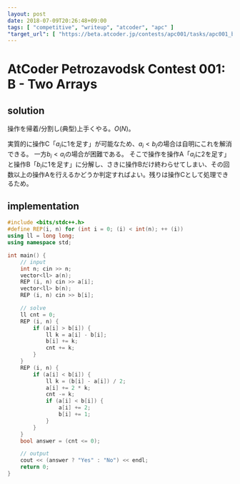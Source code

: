 ```yaml
---
layout: post
date: 2018-07-09T20:26:48+09:00
tags: [ "competitive", "writeup", "atcoder", "apc" ]
"target_url": [ "https://beta.atcoder.jp/contests/apc001/tasks/apc001_b" ]
---
```


# AtCoder Petrozavodsk Contest 001: B - Two Arrays

## solution

操作を帰着/分割し(典型)上手くやる。$O(N)$。

実質的に操作C「$a_i$に$1$を足す」が可能なため、$a_i \lt b_i$の場合は自明にこれを解消できる。
一方$b_i \lt a_i$の場合が困難である。
そこで操作を操作A「$a_i$に$2$を足す」と操作B「$b_i$に$1$を足す」に分解し、さきに操作Bだけ終わらせてしまい、その回数以上の操作Aを行えるかどうか判定すればよい。残りは操作Cとして処理できるため。

## implementation

``` c++
#include <bits/stdc++.h>
#define REP(i, n) for (int i = 0; (i) < int(n); ++ (i))
using ll = long long;
using namespace std;

int main() {
    // input
    int n; cin >> n;
    vector<ll> a(n);
    REP (i, n) cin >> a[i];
    vector<ll> b(n);
    REP (i, n) cin >> b[i];

    // solve
    ll cnt = 0;
    REP (i, n) {
        if (a[i] > b[i]) {
            ll k = a[i] - b[i];
            b[i] += k;
            cnt += k;
        }
    }
    REP (i, n) {
        if (a[i] < b[i]) {
            ll k = (b[i] - a[i]) / 2;
            a[i] += 2 * k;
            cnt -= k;
            if (a[i] < b[i]) {
                a[i] += 2;
                b[i] += 1;
            }
        }
    }
    bool answer = (cnt <= 0);

    // output
    cout << (answer ? "Yes" : "No") << endl;
    return 0;
}
```
